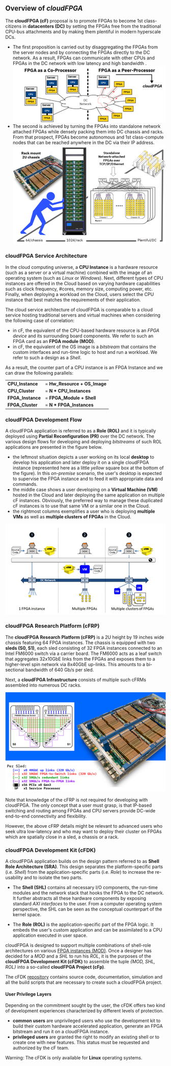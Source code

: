 
## Overview of _cloudFPGA_ 

The **cloudFPGA (cF)** proposal is to promote FPGAs to become 1st class-citizens in **datacenters
(DC)** by setting the FPGAs free from the traditional CPU-bus attachments and by making them 
plentiful in modern hyperscale DCs. 
* The first proposition is carried out by disaggregating the FPGAs from the server nodes and by 
  connecting the FPGAs directly to the DC network. As a result, FPGAs can communicate with other 
  CPUs and FPGAs in the DC network with low latency and high bandwidth .
  ![Bus-attached vs Network-attached FPGAs](../../imgs/about-cf-1.png)
* The second is achieved by turning the FPGAs into standalone network attached FPGAs while densely
  packing them into DC chassis and racks. From that prospect, FPGAs become autonomous and 1st class-compute
  nodes that can be reached anywhere in the DC via their IP address. 
  ![How-to-make-FPGAs-plentiful-in-DC](../../imgs/about-cf-2.png)
 
### cloudFPGA Service Architecture

In the cloud computing universe, a **CPU Instance** is a hardware resource (such as a server or a 
virtual machine) combined with the image of an operating system (such as _Linux_ or _Windows_). 
Next, different types of CPU instances are offered in the Cloud based on varying hardware capabilities 
such as clock frequency, #cores, memory size, computing power, etc. Finally, when deploying a workload 
on the Cloud, users select the CPU instance that best matches the requirements of their application.
 
The cloud service architecture of cloudFPGA is comparable to a cloud service hosting traditional 
servers and virtual machines when considering the following case of correlation:
* in cF, the equivalent of the CPU-based hardware resource is an _FPGA device_ and its surrounding 
  board components. We refer to such an FPGA card as an **FPGA module (MOD)**. 
* in cF, the equivalent of the OS image is a _bitstream_ that contains the custom interfaces and
  run-time logic to host and run a workload. We refer to such a design as a *Shell*. 
 
As a result, the counter part of a CPU instance is an FPGA Instance and we can draw the following 
parallels:

|                 |                             |
|-----------------|-----------------------------| 
|**CPU_Instance** |= **Hw_Resource + OS_Image** |
|**CPU_Cluster**  |= **N * CPU_Instances**      |
|**FPGA_Instance**|= **FPGA_Module + Shell**    |
|**FPGA_Cluster** |= **N * FPGA_Instances**     |

  
### cloudFPGA Development Flow

A cloudFPGA application is referred to as a **Role (ROL)** and it is typically deployed using 
**Partial Reconfiguration (PR)** over the DC network. The various design flows for developing and 
deploying _bitstreams_ of such ROL applications are presented in the figure below.  
 * the leftmost situation depicts a user working on its local **desktop** to develop his application 
   and later deploy it on a single cloudFPGA instance (represented here as a little _yellow_ square 
   box at the bottom of the figure). In this _on-premise_ scenario, the user's desktop is expected 
   to supervise the FPGA instance and to feed it with appropriate data and commands.    
 * the middle case shows a user developing on a **Virtual Machine (VM)** hosted in the Cloud and 
   later deploying the same application on multiple cF instances. Obviously, the preferred way to 
   manage these duplicated cF instances is to use that same VM or a similar one in the Cloud. 
 * the rightmost columns exemplifies a user who is deploying **multiple VMs** as well as **multiple 
   clusters of FPGAs** in the Cloud.
   
![Overview-of-the-development-flow](../../imgs/dev-flow.png)

### cloudFPGA Research Platform (cFRP)

The **cloudFPGA Research Platform (cFRP)** is a 2U height by 19 inches wide chassis featuring 64 
FPGA instances. The chassis is equipped with two **sleds (S0, S1)**, each sled consisting of 
32 FPGA instances connected to an Intel FM6000 switch via a carrier board. The FM6000 acts as a 
leaf switch that aggregates 32x10GbE links from the FPGAs and exposes them to a higher-level spin 
network via 8x40GbE up-links. This amounts to a bi-sectional bandwidth of 640 Gb/s per sled.

Next, a **cloudFPGA Infrastructure** consists of multiple such cFRMs assembled into numerous DC racks.
 
![Overview-of-the-research-platform](../../imgs/cfrp.png)
 
Note that knowledge of the cFRP is not required for developing with cloudFPGA. The only concept that 
a user must grasp, is that IP-based switching and routing among FPGAs and CPU servers provide DC-wide 
end-to-end connectivity and flexibility. 

However, the above cFRP details might be relevant to advanced users who seek ultra low-latency and 
who may want to deploy their cluster on FPGAs which are spatially close in a sled, a chassis or 
a rack.  

### cloudFPGA Development Kit (cFDK)

A cloudFPGA application builds on the design pattern referred to as **Shell Role 
Architecture (SRA)**. This design separates the platform-specific parts (i.e. _Shell_) from the 
application-specific parts (i.e. _Role_) to increase the re-usability and to isolate the two parts. 

* The **Shell (SHL)** contains all necessary I/O components, the run-time modules and the network stack 
 that hooks the FPGA to the DC network. It further abstracts all these hardware components by exposing 
 standard _AXI interfaces_ to the user. From a computer operating system perspective, the SHL can be 
 seen as the conceptual counterpart of the kernel space.

* The **Role (ROL)** is the application-specific part of the FPGA logic. It embeds the user's custom 
 application and can be assimilated to a CPU application executed in user space. 

cloudFPGA is designed to support multiple combinations of shell-role architectures on various 
[FPGA instances (MOD)](#cloudfpga-service-architecture). Once a designer has decided for a _MOD_ and
a _SHL_ to run his _ROL_, it is the purposes of the **cloudFPGA Development Kit (cFDK)** to assemble
the tuple _{MOD, SHL, ROL}_ into a so-called **cloudFPGA Project (cFp)**.     

The cFDK [repository](https://github.ibm.com/cloudFPGA/cFDK/) contains source 
code, documentation, simulation and all the build scripts that are necessary to create such a 
cloudFPGA project. 

#### User Privilege Layers
Depending on the commitment sought by the user, the cFDK offers two kind of development experiences 
characterized by different levels of protection.

* **common users** are unprivileged users who use the development kit to build their custom 
  hardware accelerated application, generate an FPGA bitstream and run it on a cloudFPGA instance.
* **privileged users** are granted the right to modify an existing shell or to create one with new
  features. This status must be requested and authorized by the cF team.  
 
Warning: The cFDK is only available for **Linux** operating systems.

